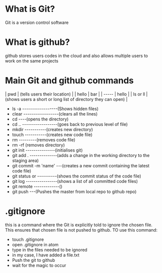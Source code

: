 # What is Git?
Git is a version control software

# What is github?
github stores users codes in the cloud and also allows multiple users to work on the same projects

# Main Git and github commands
| pwd | (tells users their location) |
| hello | bar   |
| ----- | hello |
| ls or ll | (shows users a short or long list of directory they can open) |
- ls -a ------------------(Shows hidden files)
- clear ------------------(clears all the lines)
- cd <directory name> ----(opens the directory)
- cd .. ------------------(goes back to previous level of file)
- mkdir <name> -----------(creates new directory)
- touch <name> -----------(creates new code file)
- rm <file name> ---------(removes code file)
- rm -rf <directory name> (removes directory)
- git init ---------------(initialises git)
- git add . --------------(adds a change in the working directory to the staging area)
- git commit -m 'name' ---(creates a new commit containing the latest code file)
- git status or ----------(shows the commit status of the code file)
- git log ----------------(shows a list of all committed code files)
- git remote -------------()
- git push <to> <from> ---(Pushes the master from local repo to github repo)

# .gitignore <file>
this is a command where the Git is explicitly told to ignore the chosen file. This ensures that chosen file is not pushed to github.
TO use this command:
- touch .gitignore
- open .gitignore in atom
- type in the files needed to be ignored
- in my case, I have added a file.txt
- Push the git to github
- wait for the magic to occur
